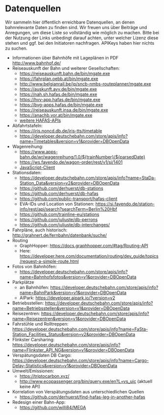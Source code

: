 # Datenquellen

Wir sammeln hier öffentlich erreichbare Datenquellen, an denen bahnrelevante Daten zu finden sind.
Wir freuen uns über Beiträge und Anregungen, um diese Liste so vollständig wie möglich zu machen.
Bitte bei der Nutzung der Links unbedingt darauf achten, unter welcher Lizenz diese stehen und ggf. bei den Initiatoren nachfragen.
APIKeys haben hier nichts zu suchen.

 
- Informationen über Bahnhöfe mit Lageplänen in PDF http://www.bahnhof.de/
- Reiseauskunft der Bahn und weiterer Gesellschaften:
  - https://reiseauskunft.bahn.de/bin/mgate.exe
  - https://fahrplan.oebb.at/bin/mgate.exe
  - http://www.belgianrail.be/jp/sncb-nmbs-routeplanner/mgate.exe
  - https://auskunft.avv.de/bin/mgate.exe
  - https://nah.sh.hafas.de/bin/mgate.exe
  - https://hvv-app.hafas.de/bin/mgate.exe
  - https://bvg-apps.hafas.de/bin/mgate.exe
  - https://reiseauskunft.insa.de/bin/mgate.exe
  - https://anachb.vor.at/bin/mgate.exe
  - [weitere HAFAS-APIs](https://gist.github.com/derhuerst/2b7ed83bfa5f115125a5)
- Abfahrtstafeln:
  - https://iris.noncd.db.de/iris-tts/timetable
  - https://developer.deutschebahn.com/store/apis/info?name=Timetables&version=v1&provider=DBOpenData
- Wagenreihung:
  - https://www.apps-bahn.de/wr/wagenreihung/1.0/${trainNumber}/${parsedDate}
  - https://ws.favendo.de/wagon-order/rest/v1/si/1401
  - [JavaScript-Client](https://github.com/juliuste/db-wagenreihung)
- Stationsdaten:
  - https://developer.deutschebahn.com/store/apis/info?name=StaDa-Station_Data&version=v2&provider=DBOpenData
  - https://github.com/derhuerst/db-stations
  - https://github.com/derhuerst/db-hafas
  - https://github.com/public-transport/hafas-client
  - EVA-IDs und Location von Stationen: https://si.favendo.de/station-info/rest/api/search?searchTerm=Berlin%20Hbf
  - https://github.com/trainline-eu/stations
  - https://github.com/juliuste/db-perrons
  - https://github.com/juliuste/db-interchanges/
- Fahrpläne, auch historisch: http://grahnert.de/fernbahn/datenbank/suche/
- Routing
  - GraphHopper: https://docs.graphhopper.com/#tag/Routing-API
  - Here: https://developer.here.com/documentation/routing/dev_guide/topics/request-a-simple-route.html
- Fotos von Bahnhöfen:
  - https://developer.deutschebahn.com/store/apis/info?name=Bahnhofsfotos&version=v1&provider=DBOpenData
- Parkplätze
  - an Bahnhöfen: https://developer.deutschebahn.com/store/apis/info?name=BahnPark&version=v1&provider=DBOpenData
  - AIPark: https://developer.aipark.io/?version=v2
- Betriebsstellen: https://developer.deutschebahn.com/store/apis/info?name=Betriebsstellen&version=v1&provider=DBOpenData
- Reisezentren: https://developer.deutschebahn.com/store/apis/info?name=Reisezentren&version=v1&provider=DBOpenData
- Fahrstühle und Rolltreppen: https://developer.deutschebahn.com/store/apis/info?name=FaSta-Station_Facilities_Status&version=v2&provider=DBOpenData
- Flinkster Carsharing: https://developer.deutschebahn.com/store/apis/info?name=Flinkster_API_NG&version=v1&provider=DBOpenData
- Verspätungsdaten DB Cargo: https://developer.deutschebahn.com/store/apis/info?name=Cargo-Delay-Statistics&version=v1&provider=DBOpenData
- Umwelt/Emissionen:
  - https://triptocarbon.xyz/
  - http://www.ecopassenger.org/bin/query.exe/en?L=vs_uic (aktuell keine API)
- Korrelation von Verspätungsdaten aus unterschiedlichen Quellen
  - https://github.com/derhuerst/find-hafas-leg-in-another-hafas
- Redesign einer Bahn-App: 
  - https://github.com/willi84/MEGA
 

